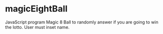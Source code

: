 # magicEightBall
JavaScript program Magic 8 Ball to randomly answer if you are going to win the lotto. User must inset name.
